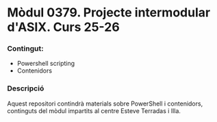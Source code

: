 # Mòdul 0379. Projecte intermodular d'ASIX. Curs 25-26

### Contingut:  
- Powershell scripting
- Contenidors

### Descripció
Aquest repositori contindrà materials sobre PowerShell i contenidors, continguts del mòdul impartits al centre Esteve Terradas i Illa.
